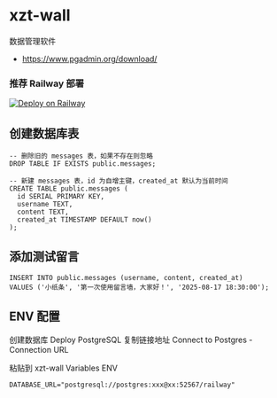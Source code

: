 # xzt-wall

数据管理软件

- https://www.pgadmin.org/download/

###  推荐 Railway 部署

[![Deploy on Railway](https://railway.app/button.svg)](https://railway.com?referralCode=realfake-top)


## 创建数据库表
```
-- 删除旧的 messages 表，如果不存在则忽略
DROP TABLE IF EXISTS public.messages;

-- 新建 messages 表，id 为自增主键，created_at 默认为当前时间
CREATE TABLE public.messages (
  id SERIAL PRIMARY KEY,
  username TEXT,
  content TEXT,
  created_at TIMESTAMP DEFAULT now()
);
```
## 添加测试留言
```
INSERT INTO public.messages (username, content, created_at)
VALUES ('小纸条', '第一次使用留言墙，大家好！', '2025-08-17 18:30:00');
```

## ENV 配置
创建数据库 Deploy PostgreSQL
复制链接地址 Connect to Postgres - Connection URL

粘贴到 xzt-wall Variables ENV
```
DATABASE_URL="postgresql://postgres:xxx@xx:52567/railway"
```
